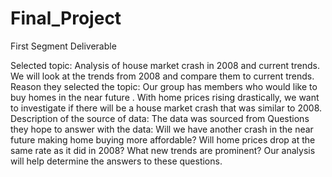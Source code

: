 # Final_Project
First Segment Deliverable 
<!--Project Overview: This info should be in the README.md -->
Selected topic: Analysis of house market crash in 2008 and current trends. We will look at the trends from 2008 and compare them to current trends. 
Reason they selected the topic: Our group has members who would like to buy homes in the near future . With  home prices rising drastically, we want to investigate if there will be a house market crash that was similar to 2008. 
Description of the source of data: The data was sourced from 
Questions they hope to answer with the data: Will we have another crash in the near future making home buying more affordable? Will home prices drop at the same rate as it did in 2008? What new trends are prominent? Our analysis will help determine the answers to these questions.  
